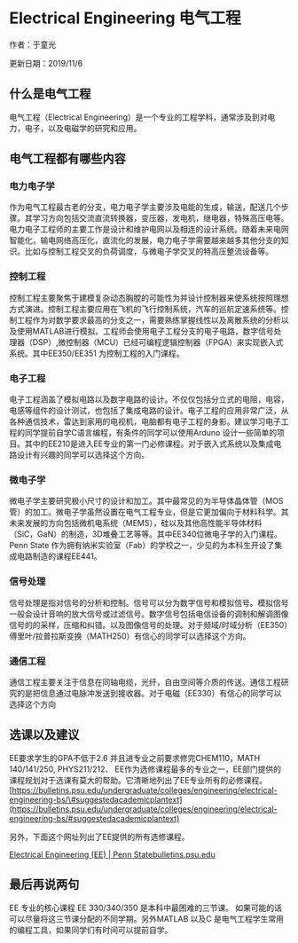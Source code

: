 # Electrical Engineering 电气工程

作者：于童光

更新日期：2019/11/6

## 什么是电气工程 <a id="shen-me-shi-dian-qi-gong-cheng"></a>

电气工程（Electrical Engineering）是一个专业的工程学科，通常涉及到对电力，电子，以及电磁学的研究和应用。‌

## 电气工程都有哪些内容 <a id="dian-qi-gong-cheng-du-you-na-xie-nei-rong"></a>

### 电力电子学 <a id="dian-li-dian-zi-xue"></a>

作为电气工程最古老的分支，电力电子学主要涉及电能的生成，输送，配送几个步骤。其学习方向包括交流直流转换器，变压器，发电机，继电器，特殊高压电等。电力电子工程师的主要工作是设计和维护电网以及相连的设计系统。随着未来电网智能化，输电网络高压化，直流化的发展，电力电子学需要越来越多其他分支的知识。比如与控制工程交叉的负荷调度，与微电子学交叉的特高压整流设备等。‌

### 控制工程 <a id="kong-zhi-gong-cheng"></a>

控制工程主要聚焦于建模复杂动态胸膛的可能性为并设计控制器来使系统按照理想方式演进。控制工程主要应用在飞机的飞行控制系统，汽车的巡航定速系统等。控制工程作为对数学要求最高的分支之一，需要熟练掌握线性以及离散系统的分析以及使用MATLAB进行模拟。工程师会使用电子工程分支的电子电路，数字信号处理器（DSP）,微控制器（MCU）已经可编程逻辑控制器（FPGA）来实现嵌入式系统。其中EE350/EE351 为控制工程的入门课程。‌

### 电子工程 <a id="dian-zi-gong-cheng"></a>

电子工程涵盖了模拟电路以及数字电路的设计。不仅仅包括分立式的电阻，电容，电感等组件的设计测试，也包括了集成电路的设计。电子工程的应用非常广泛，从各种通信技术，雷达到家用的电视机，电脑都有电子工程的身影。建议学习电子工程的同学提前自学C语言编程，有条件的同学可以使用Arduno 设计一些简单的项目。其中的EE210是进入EE专业的第一门必修课程。对于嵌入式系统以及集成电路设计有兴趣的同学可以选择这个方向。‌

### 微电子学 <a id="wei-dian-zi-xue"></a>

微电子学主要研究极小尺寸的设计和加工。其中最常见的为半导体晶体管（MOS管）的加工。微电子学虽然设置在电气工程专业，但是它更加偏向于材料科学。其未来发展的方向包括微机电系统（MEMS），硅以及其他高性能半导体材料（SiC，GaN）的制造，3D堆叠工艺等等。其中EE340位微电子学的入门课程。Penn State 作为拥有纳米实验室（Fab）的学校之一，少见的为本科生开设了集成电路制造的课程EE441。‌

### 信号处理 <a id="xin-hao-chu-li"></a>

信号处理是指对信号的分析和控制。信号可以分为数字信号和模拟信号。模拟信号一般会设计音响的放大信号或过滤信号。数字信号包括电信设备的调制和解调图像信号的的采样，压缩和纠错。以及图像信号的处理。对于频域/时域分析（EE350）傅里叶/拉普拉斯变换（MATH250）有信心的同学可以选择这个方向。‌

### 通信工程 <a id="tong-xin-gong-cheng"></a>

通信工程主要关注于信息在同轴电缆，光纤，自由空间等介质的传送。通信工程研究的是把信息通过电脉冲发送到接收器。对于电磁（EE330）有信心的同学可以选择这个方向‌

## 选课以及建议 <a id="xuan-ke-yi-ji-jian-yi"></a>

EE要求学生的GPA不低于2.6 并且进专业之前要求修完CHEM110，MATH 140/141/250, PHYS211/212、 EE作为选修课程最多的专业之一，EE部门提供的课程规划对于选课有莫大的帮助。它清晰地列出了EE专业所有的必修课程。 [https://bulletins.psu.edu/undergraduate/colleges/engineering/electrical-engineering-bs/\#suggestedacademicplantext](https://bulletins.psu.edu/undergraduate/colleges/engineering/electrical-engineering-bs/#suggestedacademicplantext)‌

另外，下面这个网址列出了EE提供的所有选修课程。

[Electrical Engineering \(EE\) \| Penn Statebulletins.psu.edu](https://bulletins.psu.edu/university-course-descriptions/undergraduate/ee/)

## 最后再说两句

EE 专业的核心课程 EE 330/340/350 是本科中最困难的三节课。 如果可能的话可以尽量将这三节课分配的不同学期。另外MATLAB 以及C 是电气工程学生常用的编程工具，如果同学们有时间可以提前自学。

